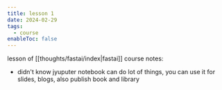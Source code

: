 ```yaml
---
title: lesson 1
date: 2024-02-29
tags:
  - course
enableToc: false
---
```

lesson of [[thoughts/fastai/index|fastai]] course notes:

- didn't know jyuputer notebook can do lot of things, you can use it for slides, blogs, also publish book and library
